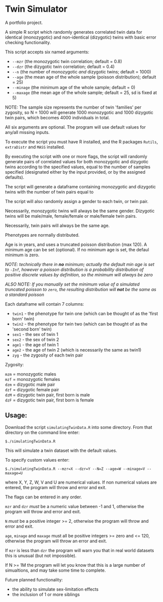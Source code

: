 Twin Simulator
==============

A portfolio project.

A simple R script which randomly generates correlated twin data for identical (monozygotic) and
non-identical (dizygotic) twins with basic error checking functionality.

This script accepts six named arguments:

- `--mzr` (the monozygotic twin correlation; default = 0.8)
- `--dzr` (the dizygotic twin correlation; default = 0.4)
- `--n`   (the number of monozygotic *and* dizygotic twins; default = 1000)
- `--age` (the mean age of the whole sample (poisson distribution); default = 25)
- `--minage` (the minimum age of the whole sample; default = 0)
- `--maxage` (the mean age of the whole sample; default = 25, sd is fixed at 5)

NOTE: The sample size represents the number of twin 'families' per zygosity, so N = 1000 will generate 1000 monozygotic and 1000 dizygotic twin pairs, which becomes 4000 individuals in total.

All six arguments are optional. The program will use default values for any/all missing inputs.

To execute the script you must have R installed, and the R packages `Rutils`, `extraDistr` and `MASS` installed.

By executing the script with one or more flags, the script will randomly generate pairs of correlated values
for both monozygotic and dizygotic twins according to the specified values, equal to the number of samples specified
(designated either by the input provided, or by the assigned defaults).

The script will generate a dataframe containing monozygotic and dizygotic twins with the number of twin pairs
equal to

The script will also randomly assign a gender to each twin, or twin pair.

Necessarily, monozygotic twins will always be the same gender. Dizygotic twins will be male/male,
female/female or male/female twin pairs.

Necessarily, twin pairs will always be the same age.

Phenotypes are normally distributed.

Age is in years, and uses a truncated poisson distribution (max 120). A minimum age can be set (optional). If no
minimum age is set, the defaul minimum is zero.

*NOTE: technically there in **no** minimum; actually the default min age is
set to `-Inf`, however a poisson distribution is a probability distribution of positive discrete values by
definition, so the minimum will always be zero*

*ALSO NOTE: If you manually set the minimum value of a simulated truncated poisson to
`zero`, the resulting distribution will **not** be the same as a standard poisson*

Each dataframe will contain 7 columns:

- `twin1` - the phenotype for twin one (which can be thought of as the 'first born' twin)
- `twin2` - the phenotype for twin two (which can be thought of as the 'second born' twin)
- `sex1` - the sex of twin 1
- `sex2` - the sex of twin 2
- `age1` - the age of twin 1
- `age2` - the age of twin 2 (which is necessarily the same as twin1)
- `zyg` - the zygosity of each twin pair

Zygosity:

`mzm` = monozygotic males  
`mzf` = monozygotic females  
`dzm` = dizygotic male pair  
`dzf` = dizygotic female pair  
`dzM` = dizygotic twin pair, first born is male  
`dzF` = dizygotic twin pair, first born is female  

Usage:
------

Download the script `simulatingTwinData.R` into some directory. From that directory on the command line enter:

`$./simulatingTwinData.R`

This will simulate a twin dataset with the default values.

To specify custom values enter:

`$./simulatingTwinData.R --mzr=X --dzr=Y --N=Z --age=W --minage=V --maxage=U`

where X, Y, Z, W, V and U are numerical values. If non numerical values are entered, the program will throw and error
and exit.

The flags can be entered in any order.

`mzr` and `dzr` *must* be a numeric value between -1 and 1, otherwise the program will throw and error and exit.

`N` *must* be a positive integer >= 2, otherwise the program will throw and error and exit.

`age`, `minage` and `maxage` must all be positive integers >= zero and <= 120, otherwise the program will throw an error and exit.

If `mzr` is less than `dzr` the program will warn you that in real world datasets this is unusual (but not impossible).

If N >= 1M the program will let you know that this is a large number of simualtions, and may take some time to complete.

Future planned functionality:

- the ability to simulate sex-limitation effects
- the inclusion of 1 or more siblings
